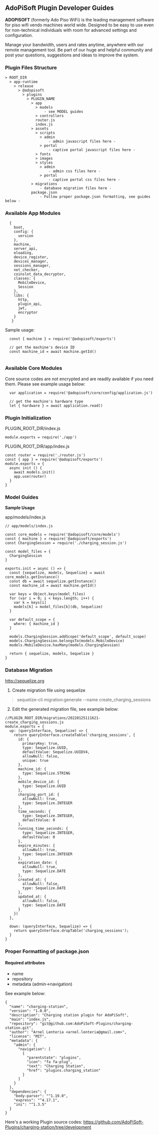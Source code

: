 ## AdoPiSoft Plugin Developer Guides

**ADOPISOFT** (formerly Ado Piso WiFi) is the leading management software for piso wifi vendo machines world wide. Designed to be easy to use even for non-technical individuals with room for advanced settings and configuration.

Manage your bandwidth, users and rates anytime, anywhere with our remote management tool. Be part of our huge and helpful community and post your questions, suggestions and ideas to improve the system.

### Plugin Files Structure

```
> ROOT_DIR
  > app-runtime
    > release
      > @adopisoft
        > plugins
          > PLUGIN_NAME
            > app
              > models
                  - see MODEL guides
              > controllers
              router.js
              index.js
            > assets
              > scripts
                > admin
                    - admin javascript files here -
                > portal
                    - captive portal javascript files here -
              > fonts
              > images
              > styles
                > admin
                    - admin css files here -
                > portal
                    - captive portal css files here -
            > migrations
                - database migration files here -
            package.json
                - Follow proper package.json formatting, see guides below -
```

### Available App Modules
```
  {
    boot,
    config: {
      version
    },
    machine,
    server_api,
    eloading,
    device_register,
    devices_manager,
    sessions_manager,
    net_checker,
    coinslot_data_decryptor,
    classes: {
      MobileDevice,
      Session
    },
    libs: {
      http,
      plugin_api,
      jwt,
      encryptor
    }
   }
```

Sample usage:
```
  const { machine } = require('@adopisoft/exports')
  
  // get the machine's device ID
  const machine_id = await machine.getId()
  
```


### Available Core Modules
Core source codes are not encrypted and are readily available if you need them.
Please see example usage below:
```
  var application = require('@adopisoft/core/config/application.js')
  
  // get the machine's hardware type
  let { hardware } = await application.read()
```

### Plugin Initialization

PLUGIN_ROOT_DIR/index.js
```
module.exports = require('./app')
```

PLUGIN_ROOT_DIR/app/index.js
```
const router = require('./router.js')
const { app } = require('@adopisoft/exports')
module.exports = {
  async init () {
    await models.init()
    app.use(router)
  }
}
```

### Model Guides
**Sample Usage**

app/models/index.js
```
// app/models/index.js

const core_models = require('@adopisoft/core/models')
const { machine } = require('@adopisoft/exports')
const ChargingSession = require('./charging_session.js')

const model_files = {
  ChargingSession
}

exports.init = async () => {
  const {sequelize, models, Sequelize} = await core_models.getInstance()
  const db = await sequelize.getInstance()
  const machine_id = await machine.getId()

  var keys = Object.keys(model_files)
  for (var i = 0; i < keys.length; i++) {
    var k = keys[i]
    models[k] = model_files[k](db, Sequelize)
  }

  var default_scope = {
    where: { machine_id }
  }

  models.ChargingSession.addScope('default_scope', default_scope)
  models.ChargingSession.belongsTo(models.MobileDevice)
  models.MobileDevice.hasMany(models.ChargingSession)

  return { sequelize, models, Sequelize }
}

```

### Database Migration
http://sequelize.org
1. Create migration file using sequelize
> sequelize-cli migration:generate --name create_charging_sessions

2. Edit the generated migration file, see example below:

```
//PLUGIN_ROOT_DIR/migrations/20220125111621-create_charging_sessions.js
module.exports = {
  up: (queryInterface, Sequelize) => {
    return queryInterface.createTable('charging_sessions', {
      id: {
        primaryKey: true,
        type: Sequelize.UUID,
        defaultValue: Sequelize.UUIDV4,
        allowNull: false,
        unique: true
      },
      machine_id: {
        type: Sequelize.STRING
      },
      mobile_device_id: {
        type: Sequelize.UUID
      },
      charging_port_id: {
        allowNull: true,
        type: Sequelize.INTEGER
      },
      time_seconds: {
        type: Sequelize.INTEGER,
        defaultValue: 0
      },
      running_time_seconds: {
        type: Sequelize.INTEGER,
        defaultValue: 0
      },
      expire_minutes: {
        allowNull: true,
        type: Sequelize.INTEGER
      },
      expiration_date: {
        allowNull: true,
        type: Sequelize.DATE
      },
      created_at: {
        allowNull: false,
        type: Sequelize.DATE
      },
      updated_at: {
        allowNull: false,
        type: Sequelize.DATE
      }
    })
  },

  down: (queryInterface, Sequelize) => {
    return queryInterface.dropTable('charging_sessions');
  }
}

```


### Proper Formatting of package.json
#### Required attributes
- name
- repository
- metadata (admin->navigation)
  
See example below:
```
{
  "name": "charging-station",
  "version": "1.0.0",
  "description": "Charging station plugin for AdoPiSoft",
  "main": "index.js",
  "repository": "git@github.com:AdoPiSoft-Plugins/charging-station.git",
  "author": "Arnel Lenteria <arnel.lenteria@gmail.com>",
  "license": "MIT",
  "metadata": {
    "admin": {
      "navigation": [
        {
          "parentstate": "plugins",
          "icon": "fa fa-plug",
          "text": "Charging Station",
          "href": "plugins.charging_station"
        }
      ]
    }
  },
  "dependencies": {
    "body-parser": "^1.19.0",
    "express": "^4.17.1",
    "ini": "^1.3.5"
  }
}
```

Here's a working Plugin source codes:
https://github.com/AdoPiSoft-Plugins/charging-station/tree/development
